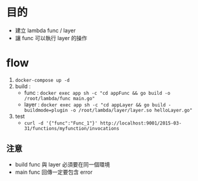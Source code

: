 # 目的
- 建立 lambda func / layer
- 讓 func 可以執行 layer 的操作

# flow

1. `docker-compose up -d`
2. build : 
    - func : `docker exec app sh -c "cd appFunc && go build -o /root/lambda/func main.go"`
    - layer : `docker exec app sh -c "cd appLayer && go build -buildmode=plugin -o /root/lambda/layer/layer.so helloLayer.go"`
3. test
    - `curl -d '{"func":"Func_1"}' http://localhost:9001/2015-03-31/functions/myfunction/invocations`

## 注意
- build func 與 layer 必須要在同一個環境
- main func 回傳一定要包含 error